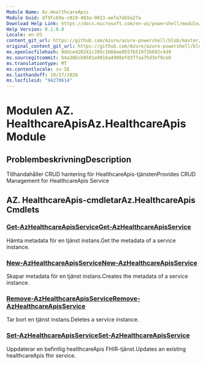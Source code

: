 ```yaml
---
Module Name: Az.HealthcareApis
Module Guid: df9fc69a-c019-403a-9013-eefa7eb5e27a
Download Help Link: https://docs.microsoft.com/en-us/powershell/module/az.healthcareapis
Help Version: 0.1.0.0
Locale: en-US
content_git_url: https://github.com/Azure/azure-powershell/blob/master/src/HealthcareApis/HealthcareApis/help/Az.HealthcareApis.md
original_content_git_url: https://github.com/Azure/azure-powershell/blob/master/src/HealthcareApis/HealthcareApis/help/Az.HealthcareApis.md
ms.openlocfilehash: 8ddce420241c395c1b66ae0557b51972b692c4d9
ms.sourcegitcommit: b4a38bcb0501a9016a4998efd377aa75d3ef9ce8
ms.translationtype: MT
ms.contentlocale: sv-SE
ms.lasthandoff: 10/27/2020
ms.locfileid: "94270614"
---
```

# <span data-ttu-id="06217-101">Modulen AZ. HealthcareApis</span><span class="sxs-lookup"><span data-stu-id="06217-101">Az.HealthcareApis Module</span></span>
## <span data-ttu-id="06217-102">Problembeskrivning</span><span class="sxs-lookup"><span data-stu-id="06217-102">Description</span></span>
<span data-ttu-id="06217-103">Tillhandahåller CRUD hantering för HealthcareApis-tjänsten</span><span class="sxs-lookup"><span data-stu-id="06217-103">Provides CRUD Management for HealthcareApis Service</span></span>

## <span data-ttu-id="06217-104">AZ. HealthcareApis-cmdletar</span><span class="sxs-lookup"><span data-stu-id="06217-104">Az.HealthcareApis Cmdlets</span></span>
### [<span data-ttu-id="06217-105">Get-AzHealthcareApisService</span><span class="sxs-lookup"><span data-stu-id="06217-105">Get-AzHealthcareApisService</span></span>](Get-AzHealthcareApisService.md)
<span data-ttu-id="06217-106">Hämta metadata för en tjänst instans.</span><span class="sxs-lookup"><span data-stu-id="06217-106">Get the metadata of a service instance.</span></span>

### [<span data-ttu-id="06217-107">New-AzHealthcareApisService</span><span class="sxs-lookup"><span data-stu-id="06217-107">New-AzHealthcareApisService</span></span>](New-AzHealthcareApisService.md)
<span data-ttu-id="06217-108">Skapar metadata för en tjänst instans.</span><span class="sxs-lookup"><span data-stu-id="06217-108">Creates the metadata of a service instance.</span></span>

### [<span data-ttu-id="06217-109">Remove-AzHealthcareApisService</span><span class="sxs-lookup"><span data-stu-id="06217-109">Remove-AzHealthcareApisService</span></span>](Remove-AzHealthcareApisService.md)
<span data-ttu-id="06217-110">Tar bort en tjänst instans.</span><span class="sxs-lookup"><span data-stu-id="06217-110">Deletes a service instance.</span></span>

### [<span data-ttu-id="06217-111">Set-AzHealthcareApisService</span><span class="sxs-lookup"><span data-stu-id="06217-111">Set-AzHealthcareApisService</span></span>](Set-AzHealthcareApisService.md)
<span data-ttu-id="06217-112">Uppdaterar en befintlig healthcareApis FHIR-tjänst.</span><span class="sxs-lookup"><span data-stu-id="06217-112">Updates an existing healthcareApis fhir service.</span></span>

